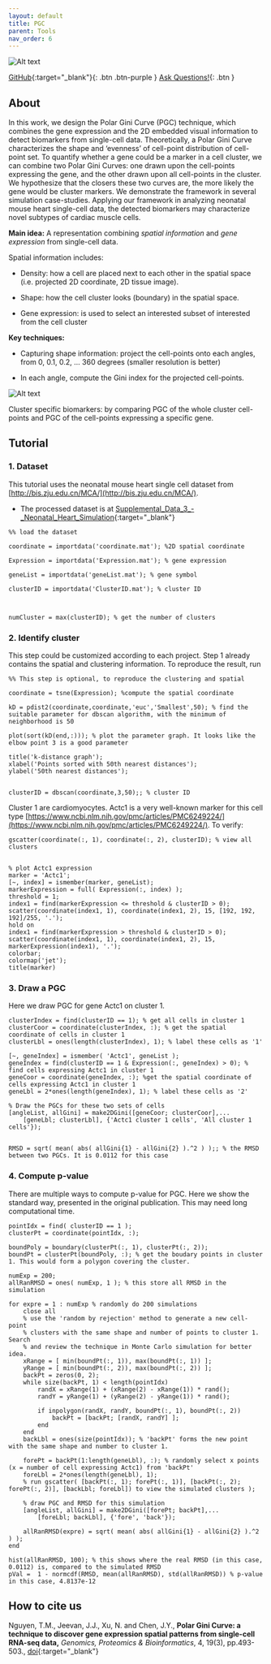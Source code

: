 ```yaml
---
layout: default
title: PGC
parent: Tools
nav_order: 6
---
```

![Alt text](/assets/images/PGC-logo.png?raw=true "Polar Gini Curve (PGC)")

[GitHub](https://github.com/aimed-uab/Polar-Gini-Curve){:target="_blank"}{: .btn .btn-purple } 
[Ask Questions!](https://uabdatascience.slack.com/archives/C03LPL3697T){: .btn }

## About

In this work, we design the Polar Gini Curve (PGC) technique, which combines the gene expression and the 2D embedded visual information to detect biomarkers from single-cell data. Theoretically, a Polar Gini Curve characterizes the shape and ‘evenness’ of cell-point distribution of cell-point set. To quantify whether a gene could be a marker in a cell cluster, we can combine two Polar Gini Curves: one drawn upon the cell-points expressing the gene, and the other drawn upon all cell-points in the cluster. We hypothesize that the closers these two curves are, the more likely the gene would be cluster markers. We demonstrate the framework in several simulation case-studies. Applying our framework in analyzing neonatal mouse heart single-cell data, the detected biomarkers may characterize novel subtypes of cardiac muscle cells.

**Main idea:** A representation combining _spatial information_ and _gene expression_ from single-cell data.

Spatial information includes:

* Density: how a cell are placed next to each other in the spatial space (i.e. projected 2D coordinate, 2D tissue image).

* Shape: how the cell cluster looks (boundary) in the spatial space.

* Gene expression: is used to select an interested subset of interested from the cell cluster


**Key techniques:**

* Capturing shape information: project the cell-points onto each angles, from 0, 0.1, 0.2, ... 360 degrees (smaller resolution is better)

* In each angle, compute the Gini index for the projected cell-points.

![Alt text](/assets/images/pgc-img.webp?raw=true "PGC")

Cluster specific biomarkers: by comparing PGC of the whole cluster cell-points and PGC of the cell-points expressing a specific gene.

## Tutorial
### 1. Dataset

This tutorial uses the neonatal mouse heart single cell dataset from [http://bis.zju.edu.cn/MCA/](http://bis.zju.edu.cn/MCA/). 

* The processed dataset is at <span class="fs-3">[Supplemental_Data_3_-_Neonatal_Heart_Simulation](https://figshare.com/articles/dataset/Supplemental_Data_3_-_Neonatal_Heart_Simulation/11933520){:target="_blank"}</span>

```
%% load the dataset

coordinate = importdata('coordinate.mat'); %2D spatial coordinate

Expression = importdata('Expression.mat'); % gene expression

geneList = importdata('geneList.mat'); % gene symbol

clusterID = importdata('ClusterID.mat'); % cluster ID

 

numCluster = max(clusterID); % get the number of clusters
```

### 2. Identify cluster

This step could be customized according to each project. Step 1 already contains the spatial and clustering information. To reproduce the result, run

```
%% This step is optional, to reproduce the clustering and spatial

coordinate = tsne(Expression); %compute the spatial coordinate

kD = pdist2(coordinate,coordinate,'euc','Smallest',50); % find the suitable parameter for dbscan algorithm, with the minimum of neighborhood is 50

plot(sort(kD(end,:))); % plot the parameter graph. It looks like the elbow point 3 is a good parameter

title('k-distance graph');
xlabel('Points sorted with 50th nearest distances');
ylabel('50th nearest distances');


clusterID = dbscan(coordinate,3,50);; % cluster ID
```

Cluster 1 are cardiomyocytes. Actc1 is a very well-known marker for this cell type [https://www.ncbi.nlm.nih.gov/pmc/articles/PMC6249224/](https://www.ncbi.nlm.nih.gov/pmc/articles/PMC6249224/). To verify:

```
gscatter(coordinate(:, 1), coordinate(:, 2), clusterID); % view all clusters


% plot Actc1 expression
marker = 'Actc1';
[~, index] = ismember(marker, geneList);
markerExpression = full( Expression(:, index) );
threshold = 1;
index1 = find(markerExpression <= threshold & clusterID > 0);
scatter(coordinate(index1, 1), coordinate(index1, 2), 15, [192, 192, 192]/255, '.');
hold on
index1 = find(markerExpression > threshold & clusterID > 0);
scatter(coordinate(index1, 1), coordinate(index1, 2), 15, markerExpression(index1), '.');
colorbar;
colormap('jet');
title(marker)
```

### 3. Draw a PGC

Here we draw PGC for gene Actc1 on cluster 1.
```
clusterIndex = find(clusterID == 1); % get all cells in cluster 1
clusterCoor = coordinate(clusterIndex, :); % get the spatial coordinate of cells in cluster 1
clusterLbl = ones(length(clusterIndex), 1); % label these cells as '1'

[~, geneIndex] = ismember( 'Actc1', geneList );
geneIndex = find(clusterID == 1 & Expression(:, geneIndex) > 0); % find cells expressing Actc1 in cluster 1
geneCoor = coordinate(geneIndex, :); %get the spatial coordinate of cells expressing Actc1 in cluster 1
geneLbl = 2*ones(length(geneIndex), 1); % label these cells as '2'

% Draw the PGCs for these two sets of cells
[angleList, allGini] = make2DGini([geneCoor; clusterCoor],...
    [geneLbl; clusterLbl], {'Actc1 cluster 1 cells', 'All cluster 1 cells'});


RMSD = sqrt( mean( abs( allGini{1} - allGini{2} ).^2 ) );; % the RMSD between two PGCs. It is 0.0112 for this case
```
### 4. Compute p-value

There are multiple ways to compute p-value for PGC. Here we show the standard way, presented in the original publication. This may need long computational time.

```
pointIdx = find( clusterID == 1 );
clusterPt = coordinate(pointIdx, :);

boundPoly = boundary(clusterPt(:, 1), clusterPt(:, 2));
boundPt = clusterPt(boundPoly, :); % get the boudary points in cluster 1. This would form a polygon covering the cluster.

numExp = 200;
allRanRMSD = ones( numExp, 1 ); % this store all RMSD in the simulation

for expre = 1 : numExp % randomly do 200 simulations
    close all
    % use the 'random by rejection' method to generate a new cell-point
    % clusters with the same shape and number of points to cluster 1. Search
    % and review the technique in Monte Carlo simulation for better idea.
    xRange = [ min(boundPt(:, 1)), max(boundPt(:, 1)) ];
    yRange = [ min(boundPt(:, 2)), max(boundPt(:, 2)) ];
    backPt = zeros(0, 2);
    while size(backPt, 1) < length(pointIdx)
        randX = xRange(1) + (xRange(2) - xRange(1)) * rand();
        randY = yRange(1) + (yRange(2) - yRange(1)) * rand();
        
        if inpolygon(randX, randY, boundPt(:, 1), boundPt(:, 2))
            backPt = [backPt; [randX, randY] ];
        end
    end
    backLbl = ones(size(pointIdx)); % 'backPt' forms the new point with the same shape and number to cluster 1.
    
    forePt = backPt(1:length(geneLbl), :); % randomly select x points (x = number of cell expressing Actc1) from 'backPt'
    foreLbl = 2*ones(length(geneLbl), 1);
    % run gscatter( [backPt(:, 1); forePt(:, 1)], [backPt(:, 2); forePt(:, 2)], [backLbl; foreLbl]) to view the simulated clusters );
    
    % draw PGC and RMSD for this simulation
    [angleList, allGini] = make2DGini([forePt; backPt],...
        [foreLbl; backLbl], {'fore', 'back'});
    
    allRanRMSD(expre) = sqrt( mean( abs( allGini{1} - allGini{2} ).^2 ) );
end

hist(allRanRMSD, 100); % this shows where the real RMSD (in this case, 0.0112) is, compared to the simulated RMSD
pVal =  1 - normcdf(RMSD, mean(allRanRMSD), std(allRanRMSD)) % p-value in this case, 4.8137e-12
```

## How to cite us

Nguyen, T.M., Jeevan, J.J., Xu, N. and Chen, J.Y., **Polar Gini Curve: a technique to discover gene expression spatial patterns from single-cell RNA-seq data,** _Genomics, Proteomics & Bioinformatics_, 4, 19(3), pp.493-503., <span class="fs-3">[doi](https://doi.org/10.1101/2020.03.04.977140){:target="_blank"}</span>
